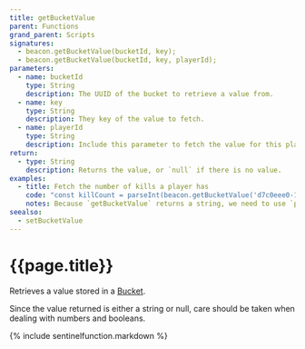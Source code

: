 ```yaml
---
title: getBucketValue
parent: Functions
grand_parent: Scripts
signatures:
  - beacon.getBucketValue(bucketId, key);
  - beacon.getBucketValue(bucketId, key, playerId);
parameters:
  - name: bucketId
    type: String
    description: The UUID of the bucket to retrieve a value from.
  - name: key
    type: String
    description: They key of the value to fetch.
  - name: playerId
    type: String
    description: Include this parameter to fetch the value for this player. Otherwise fetches the non-player value for the key.
return:
  - type: String
    description: Returns the value, or `null` if there is no value.
examples:
  - title: Fetch the number of kills a player has
    code: "const killCount = parseInt(beacon.getBucketValue('d7c0eee0-17bd-495d-88f6-16a815c36587', 'killCount', 'fc4c921c-ba83-4d1b-8470-a08fedf8246f') ?? 0);"
    notes: Because `getBucketValue` returns a string, we need to use `parseInt` to convert the string to a number. If the player has no value yet, the function will return null, so the null-coalescing operator (`??`) allows falling back to 0 instead.
seealso:
  - setBucketValue
---
```

# {{page.title}}

Retrieves a value stored in a [Bucket](/sentinel/buckets/).

Since the value returned is either a string or null, care should be taken when dealing with numbers and booleans.

{% include sentinelfunction.markdown %}
